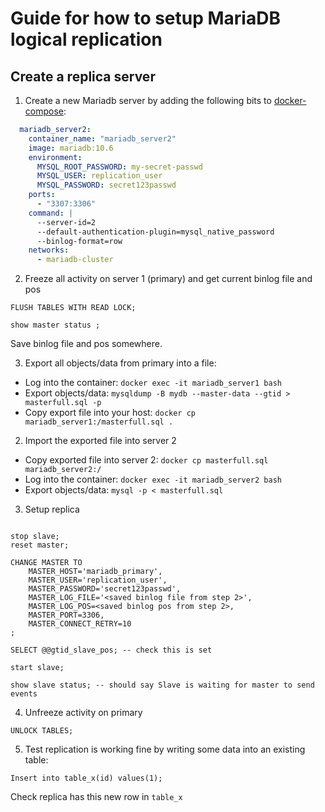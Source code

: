 # Guide for how to setup MariaDB logical replication

## Create a replica server

1. Create a new Mariadb server by adding the following bits to [docker-compose](../docker-compose.yml):
```yaml
  mariadb_server2:
    container_name: "mariadb_server2"
    image: mariadb:10.6
    environment:
      MYSQL_ROOT_PASSWORD: my-secret-passwd
      MYSQL_USER: replication_user
      MYSQL_PASSWORD: secret123passwd
    ports:
      - "3307:3306"
    command: |
      --server-id=2
      --default-authentication-plugin=mysql_native_password
      --binlog-format=row
    networks:
      - mariadb-cluster
```

2. Freeze all activity on server 1 (primary) and get current binlog file and pos
```mariadb
FLUSH TABLES WITH READ LOCK;

show master status ;
```

Save binlog file and pos somewhere.

3. Export all objects/data from primary into a file:

 * Log into the container: `docker exec -it mariadb_server1 bash`
 * Export objects/data: `mysqldump -B mydb --master-data --gtid > masterfull.sql -p`
 * Copy export file into your host: `docker cp mariadb_server1:/masterfull.sql .`

2. Import the exported file into server 2
 * Copy exported file into server 2: `docker cp masterfull.sql mariadb_server2:/`
 * Log into the container: `docker exec -it mariadb_server2 bash`
 * Export objects/data: `mysql -p < masterfull.sql`

3. Setup replica
```mariadb

stop slave;
reset master;

CHANGE MASTER TO
    MASTER_HOST='mariadb_primary',
    MASTER_USER='replication_user',
    MASTER_PASSWORD='secret123passwd',
    MASTER_LOG_FILE='<saved binlog file from step 2>',
    MASTER_LOG_POS=<saved binlog pos from step 2>,
    MASTER_PORT=3306,
    MASTER_CONNECT_RETRY=10
;

SELECT @@gtid_slave_pos; -- check this is set

start slave;

show slave status; -- should say Slave is waiting for master to send events
```
4. Unfreeze activity on primary
```mariadb
UNLOCK TABLES;
```

5. Test replication is working fine by writing some data into an existing table:
```mariadb
Insert into table_x(id) values(1);
```
Check replica has this new row in `table_x`
